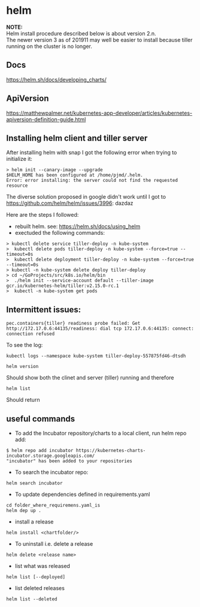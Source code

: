 # helm

__NOTE:__  
Helm install procedure described below is about version 2.n.  
The newer version 3 as of 201911 may well be easier to install because tiller running on the cluster is no longer. 


## Docs
https://helm.sh/docs/developing_charts/

## ApiVersion
https://matthewpalmer.net/kubernetes-app-developer/articles/kubernetes-apiversion-definition-guide.html

## Installing helm client and tiller server

After installing helm with snap I got the following error when trying to initialize it:  
```
> helm init --canary-image --upgrade
$HELM_HOME has been configured at /home/pjmd/.helm.
Error: error installing: the server could not find the requested resource
```
The diverse solution proposed in google didn't work until I got to 
https://github.com/helm/helm/issues/3996: dazdaz 

Here are the steps I followed:
* rebuilt helm. see: https://helm.sh/docs/using_helm 
* exectuded the following commands:  
```
> kubectl delete service tiller-deploy -n kube-system
>  kubectl delete pods tiller-deploy -n kube-system --force=true --timeout=0s
>  kubectl delete deployment tiller-deploy -n kube-system --force=true --timeout=0s
> kubectl -n kube-system delete deploy tiller-deploy
> cd ~/GoProjects/src/k8s.io/helm/bin
>  ./helm init --service-account default --tiller-image gcr.io/kubernetes-helm/tiller:v2.15.0-rc.1
>  kubectl -n kube-system get pods
```
## Intermittent issues:  
```
pec.containers{tiller} readiness probe failed: Get http://172.17.0.6:44135/readiness: dial tcp 172.17.0.6:44135: connect: connection refused
```
To see the log:  
```
kubectl logs --namespace kube-system tiller-deploy-557875fd46-dtsdh
```
```
helm version
```
Should show both the clinet and server (tiller) running and therefore  
```
helm list
```
Should return 

## useful commands

* To add the Incubator repository/charts to a local client, run helm repo add:
```
$ helm repo add incubator https://kubernetes-charts-incubator.storage.googleapis.com/
"incubator" has been added to your repositories
```
* To search the incubator repo:
```
helm search incubator
```
* To update dependencies defined in requirements.yaml
```
cd folder_where_requiremens.yaml_is
helm dep up .
```

* install a release
```
helm install <chartfolder/>
```
* To uninstall i.e. delete a release
```
helm delete <release name>
```
* list what was released
```
helm list [--deployed]
```
* list deleted releases
```
helm list --deleted
```


